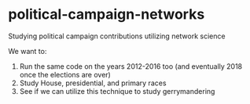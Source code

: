 # political-campaign-networks
Studying political campaign contributions utilizing network science

We want to:
  1. Run the same code on the years 2012-2016 too (and eventually 2018 once the elections are over)
  2. Study House, presidential, and primary races
  3. See if we can utilize this technique to study gerrymandering
